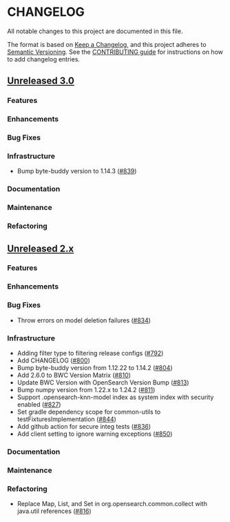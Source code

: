 # CHANGELOG
All notable changes to this project are documented in this file.

The format is based on [Keep a Changelog](https://keepachangelog.com/en/1.0.0/), and this project adheres to [Semantic Versioning](https://semver.org/spec/v2.0.0.html). See the [CONTRIBUTING guide](./CONTRIBUTING.md#Changelog) for instructions on how to add changelog entries.

## [Unreleased 3.0](https://github.com/opensearch-project/k-NN/compare/2.x...HEAD)
### Features
### Enhancements
### Bug Fixes
### Infrastructure
* Bump byte-buddy version to 1.14.3 ([#839](https://github.com/opensearch-project/k-NN/pull/839))
### Documentation
### Maintenance
### Refactoring

## [Unreleased 2.x](https://github.com/opensearch-project/k-NN/compare/2.6...2.x)
### Features
### Enhancements
### Bug Fixes
* Throw errors on model deletion failures ([#834](https://github.com/opensearch-project/k-NN/pull/834))
### Infrastructure
* Adding filter type to filtering release configs ([#792](https://github.com/opensearch-project/k-NN/pull/792))
* Add CHANGELOG ([#800](https://github.com/opensearch-project/k-NN/pull/800))
* Bump byte-buddy version from 1.12.22 to 1.14.2 ([#804](https://github.com/opensearch-project/k-NN/pull/804))
* Add 2.6.0 to BWC Version Matrix ([#810](https://github.com/opensearch-project/k-NN/pull/810))
* Update BWC Version with OpenSearch Version Bump ([#813](https://github.com/opensearch-project/k-NN/pull/813))
* Bump numpy version from 1.22.x to 1.24.2 ([#811](https://github.com/opensearch-project/k-NN/pull/811))
* Support .opensearch-knn-model index as system index with security enabled ([#827](https://github.com/opensearch-project/k-NN/pull/827))
* Set gradle dependency scope for common-utils to testFixturesImplementation ([#844](https://github.com/opensearch-project/k-NN/pull/844))
* Add github action for secure integ tests ([#836](https://github.com/opensearch-project/k-NN/pull/836))
* Add client setting to ignore warning exceptions ([#850](https://github.com/opensearch-project/k-NN/pull/850))
### Documentation
### Maintenance
### Refactoring
* Replace Map, List, and Set in org.opensearch.common.collect with java.util references ([#816](https://github.com/opensearch-project/k-NN/pull/816))